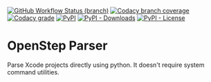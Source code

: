 [![GitHub Workflow Status (branch)](https://img.shields.io/github/workflow/status/kronenthaler/openstep-parser/branch-check/master?logo=github&style=flat-square)](https://github.com/kronenthaler/openstep-parser/actions?query=workflow%3Abranch-check)
[![Codacy branch coverage](https://img.shields.io/codacy/coverage/d5402a91aa7b4234bd1c19b5e86a63be/master?logo=codacy&style=flat-square)](https://www.codacy.com/app/kronenthaler/pbxproj?utm_source=github.com&utm_medium=referral&utm_content=kronenthaler/pbxproj&utm_campaign=badger)
[![Codacy grade](https://img.shields.io/codacy/grade/d5402a91aa7b4234bd1c19b5e86a63be?logo=codacy&style=flat-square)](https://www.codacy.com/app/kronenthaler/openstep-parser?utm_source=github.com&utm_medium=referral&utm_content=kronenthaler/openstep-parser&utm_campaign=badger)
[![PyPI](https://img.shields.io/pypi/v/openstep-parser?color=97cb02&logo=python&logoColor=ffffff&style=flat-square)](https://pypi.python.org/pypi/openstep_parser)
[![PyPI - Downloads](https://img.shields.io/pypi/dm/openstep-parser?color=97cb02&logo=python&logoColor=ffffff&style=flat-square)](https://pypi.python.org/pypi/openstep_parser/)
[![PyPI - License](https://img.shields.io/pypi/l/openstep-parser?color=97cb02&logo=python&logoColor=ffffff&style=flat-square)](LICENSE)

# OpenStep Parser

Parse Xcode projects directly using python. It doesn't require system command utilities.



